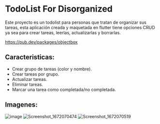 # TodoList For Disorganized

Este proyecto es un todolist para personas que tratan de organizar sus tareas,
esta aplicación creada y maquetada en flutter tiene opciones CRUD ya sea para crear tareas, leerlas, actualizarlas y borrarlas.

https://pub.dev/packages/objectbox

## Caracteristicas:

- Crear grupo de tareas (color y nombre).
- Crear tareas por grupo.
- Actualizar tareas.
- Eliminar tareas.
- Marcar una tarea como completada/no completada.

## Imagenes:

![image](https://user-images.githubusercontent.com/94126964/209565886-292ca632-9e4b-40f5-aa1c-90b4b33b70e5.png)
![Screenshot_1672070474](https://user-images.githubusercontent.com/94126964/209565910-e6d8214d-9440-4e1d-bc95-bc862b37d428.png)
![Screenshot_1672070519](https://user-images.githubusercontent.com/94126964/209565966-8b26b12a-730f-4953-9847-ca4b4c150852.png)
